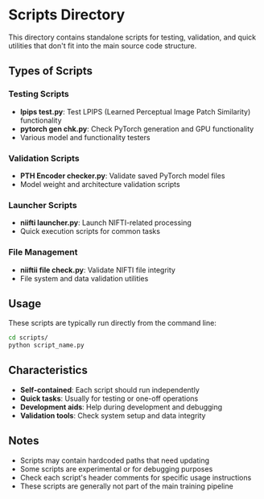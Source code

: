 # Scripts Directory

This directory contains standalone scripts for testing, validation, and quick utilities that don't fit into the main source code structure.

## Types of Scripts

### Testing Scripts

- **lpips test.py**: Test LPIPS (Learned Perceptual Image Patch Similarity) functionality
- **pytorch gen chk.py**: Check PyTorch generation and GPU functionality
- Various model and functionality testers

### Validation Scripts

- **PTH Encoder checker.py**: Validate saved PyTorch model files
- Model weight and architecture validation scripts

### Launcher Scripts

- **niifti launcher.py**: Launch NIFTI-related processing
- Quick execution scripts for common tasks

### File Management

- **niiftii file check.py**: Validate NIFTI file integrity
- File system and data validation utilities

## Usage

These scripts are typically run directly from the command line:

```bash
cd scripts/
python script_name.py
```

## Characteristics

- **Self-contained**: Each script should run independently
- **Quick tasks**: Usually for testing or one-off operations
- **Development aids**: Help during development and debugging
- **Validation tools**: Check system setup and data integrity

## Notes

- Scripts may contain hardcoded paths that need updating
- Some scripts are experimental or for debugging purposes
- Check each script's header comments for specific usage instructions
- These scripts are generally not part of the main training pipeline
